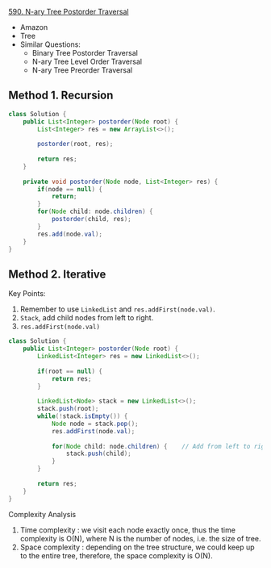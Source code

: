[590. N-ary Tree Postorder Traversal](https://leetcode.com/problems/n-ary-tree-postorder-traversal/)

* Amazon
* Tree
* Similar Questions:
    * Binary Tree Postorder Traversal
    * N-ary Tree Level Order Traversal
    * N-ary Tree Preorder Traversal

## Method 1. Recursion
```java
class Solution {
    public List<Integer> postorder(Node root) {
        List<Integer> res = new ArrayList<>();
        
        postorder(root, res);
        
        return res;
    }
    
    private void postorder(Node node, List<Integer> res) {
        if(node == null) {
            return;
        }
        for(Node child: node.children) {
            postorder(child, res);
        }
        res.add(node.val);
    }
}
```


## Method 2. Iterative
Key Points:
1. Remember to use `LinkedList` and `res.addFirst(node.val)`.
2. `Stack`, add child nodes from left to right.
3. `res.addFirst(node.val)`

```java
class Solution {
    public List<Integer> postorder(Node root) {
        LinkedList<Integer> res = new LinkedList<>();
        
        if(root == null) {
            return res;
        }
        
        LinkedList<Node> stack = new LinkedList<>();
        stack.push(root);
        while(!stack.isEmpty()) {
            Node node = stack.pop();
            res.addFirst(node.val);
            
            for(Node child: node.children) {    // Add from left to right
                stack.push(child);
            }
        }
        
        return res;
    }
}
```
Complexity Analysis
1. Time complexity : we visit each node exactly once, thus the time complexity is O(N), where N 
   is the number of nodes, i.e. the size of tree.
2. Space complexity : depending on the tree structure, we could keep up to the entire tree, 
   therefore, the space complexity is O(N).



